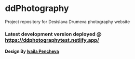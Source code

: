 # ddPhotography
Project repository for Desislava Drumeva photography website

### Latest development version deployed @ https://ddphotographytest.netlify.app/

#### Design By [Ivaila Pencheva](https://www.linkedin.com/in/ivaila-pencheva-b6155b256/)
